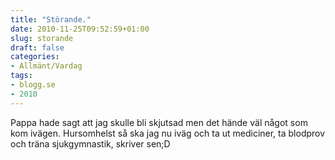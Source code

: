 ```yaml
---
title: "Störande."
date: 2010-11-25T09:52:59+01:00
slug: storande
draft: false
categories:
- Allmänt/Vardag
tags:
- blogg.se
- 2010
---
```

Pappa hade sagt att jag skulle bli skjutsad men det hände väl något som kom ivägen. Hursomhelst så ska jag nu iväg och ta ut mediciner, ta blodprov och träna sjukgymnastik, skriver sen;D